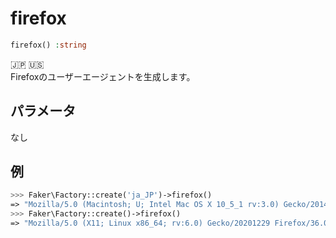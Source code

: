 # firefox
```php
firefox() :string
```
:jp: :us:  
Firefoxのユーザーエージェントを生成します。

## パラメータ
なし

## 例
```php
>>> Faker\Factory::create('ja_JP')->firefox()
=> "Mozilla/5.0 (Macintosh; U; Intel Mac OS X 10_5_1 rv:3.0) Gecko/20140907 Firefox/36.0"
>>> Faker\Factory::create()->firefox()
=> "Mozilla/5.0 (X11; Linux x86_64; rv:6.0) Gecko/20201229 Firefox/36.0"
```
